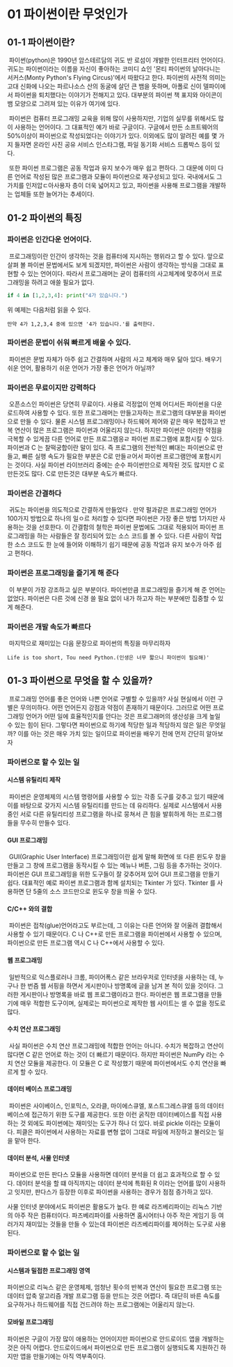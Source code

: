 # 01 파이썬이란 무엇인가

## 01-1 파이썬이란?

​	파이썬(python)은 1990년 암스테르담의 귀도 반 로섬이 개발한 인터프리터 언어이다. 귀도는 파이썬이라는 이름을 자신이 좋아하는 코미디 쇼인 '몬티 파이썬의 날아다니는 서커스(Monty Python's Flying Circus)'에서 따왔다고 한다. 파이썬의 사전적 의미는 고대 신화에 나오는 파르나소스 산의 동굴에 살던 큰 뱀을 뜻하며, 아폴로 신이 델파이에서 파이썬을 퇴치했다는 이야기가 전해지고 있다. 대부분의 파이썬 책 표지와 아이콘이 뱀 모양으로 그려져 있는 이유가 여기에 있다.



​	파이썬은 컴퓨터 프로그래밍 교육을 위해 많이 사용하지만, 기업의 실무를 위해서도 많이 사용하는 언어이다. 그 대표적인 예가 바로 구글이다. 구글에서 만든 소프트웨어의 50%이상이 파이썬으로 작성되었다는 이야기가 있다. 이외에도 많이 알려진 예를 몇 가지 들자면 온라인 사진 공유 서비스 인스타그램, 파일 동기화 서비스 드롭박스 등이 있다. 



​	또한 파이썬 프로그램은 공동 작업과 유지 보수가 매우 쉽고 편하다. 그 대문에 이미 다른 언어로 작성된 많은 프로그램과 모듈이 파이썬으로 재구성되고 있다. 국내에서도 그 가치를 인저압ㄷ아사용자 층이 더욱 넓어지고 있고, 파이썬을 사용해 프로그램을 개발하는 업체들 또한 늘어가는 추세이다.



## 01-2 파이썬의 특징

### 파이썬은 인간다운 언어이다.

​	프로그래밍이란 인간이 생각하는 것을 컴퓨터에 지시하는 행위라고 할 수 있다. 앞으로 살펴 볼 파이썬 문법에서도 보게 되겠지만, 파이썬은 사람이 생각하는 방식을 그대로 표현할 수 있는 언어이다. 따라서 프로그래머는 굳이 컴퓨터의 사고체계에 맞추어서 프로그래밍을 하려고 애쓸 필요가 없다.

```python
if 4 in [1,2,3,4]: print("4가 있습니다.")
```

위 예제는 다음처럼 읽을 수 있다.

```
만약 4가 1,2,3,4 중에 있으면 '4가 있습니다.'를 출력한다.
```



### 파이썬은 문법이 쉬워 빠르게 배울 수 있다.

​	파이썬은 문법 자체가 아주 쉽고 간결하며 사람의 사고 체계와 매우 닮아 있다. 배우기 쉬운 언어, 활용하기 쉬운 언어가 가장 좋은 언어가 아닐까?



### 파이썬은 무료이지만 강력하다

​	오픈소스인 파이썬은 당연히 무료이다. 사용료 걱정없이 언제 어디서든 파이썬을 다운로드하여 사용할 수 있다. 또한 프로그래머는 만들고자하는 프로그램의 대부분을 파이썬으로 만들 수 있다. 물론 시스템 프로그래밍이나 하드웨어 제어와 같은 매우 복잡하고 반복 연산이 많은 프로그램은 파이썬과 어울리지 않는다. 하지만 파이썬은 이러한 약점을 극복할 수 있게끔 다른 언어로 만든 프로그램응ㄹ 파이썬 프로그램에 포함시킬 수 있다. 파이썬과 C 는 찰떡궁합이란 말이 있다. 즉 프로그램의 전반적인 뼈대는 파이썬으로 만들고, 빠른 실행 속도가 필요한 부분은 C로 만들ㄹ어서 파이썬 프로그램안에 포함시키는 것이다. 사실 파이썬 라이브러리 중에는 순수 파이썬만으로 제작된 것도 많지만 C 로 만든것도 많다. C로 만든것은 대부분 속도가 빠르다.



### 파이썬은 간결하다

​	귀도는 파이썬을 의도적으로 간결하게 만들었다 . 만약 펄과같은 프로그래밍 언어가 100가지 방법으로 하나의 일ㅇ르 처리할 수 있다면 파이썬은 가장 좋은 방법 1가지만 사용하는 것을 선호한다. 이 간결함의 철학은 파이썬 문법에도 그대로 적용되어 파이썬 프로그래밍을 하는 사람들은 잘 정리되어 있는 소스 코드를 볼 수 있다. 다른 사람이 작업한 소스 코드도 한 눈에 들어와 이해하기 쉽기 때문에 공동 작업과 유지 보수가 아주 쉽고 편하다.



### 파이썬은 프로그래밍을 즐기게 해 준다

​	이 부분이 가장 강조하고 싶은 부분이다. 파이썬만큼 프로그래밍을 즐기게 해 준 언어는 없었다. 파이썬은 다른 것에 신경 쓸 필요 없이 내가 하고자 하는 부분에만 집중할 수 있게 해준다.



### 파이썬은 개발 속도가 빠르다

​	마지막으로 재미있는 다음 문장으로 파이썬의 특징을 마무리하자

`Life is too short, Tou need Python.(인생은 너무 짧으니 파이썬이 필요해)'`



## 01-3 파이썬으로 무엇을 할 수 있을까?

​	프로그래밍 언어를 좋은 언어와 나쁜 언어로 구별할 수 있을까? 사실 현실에서 이런 구별은 무의미하다. 어떤 언어든지 강점과 약점이 존재하기 때문이다. 그러므로 어떤 프로그래밍 언어가 어떤 일에 효율적인지를 안다는 것은 프로그래머의 생산성을 크게 높일 수 있는 힘이 된다. 그렇다면 파이썬으로 하기에 적당한 일과 적당하지 않은 일은 무엇일까? 이를 아는 것은 매우 가치 있는 일이므로 파이썬을 배우기 전에 먼저 간단히 알아보자



### 파이썬으로 할 수 있는 일

#### 시스템 유틸리티 제작

​	파이썬은 운영체제의 시스템 명령어를 사용할 수 있는 각종 도구를 갖추고 있기 때문에 이를 바탕으로 갖가지 시스템 유틸리티를 만드는 데 유리하다. 실제로 시스템에서 사용중인 서로 다른 유틸리티성 프로그램을 하나로 뭉쳐서 큰 힘을 발휘하게 하는 프로그램들을 무수히 만들수 있다.

#### GUI 프로그래밍

​	GUI(Graphic User Interface) 프로그래밍이란 쉽게 말해 화면에 또 다른 윈도우 창을 만들고 그 창에 프로그램을 동작시킬 수 있는 메뉴나 버튼, 그림 등을 추가하는 것이다. 파이썬은 GUI 프로그래밍을 위한 도구들이 잘 갖추어져 있어 GUI 프로그램을 만들기 쉽다. 대표적인 예로 파이썬 프로그램과 함께 설치되는 Tkinter 가 있다. Tkinter 를 사용하면 단 5줄의 소스 코드만으로 윈도우 창을 띄울 수 있다.

#### C/C++ 와의 결합

​	파이썬은 접착(glue)언어라고도 부르는데, 그 이유는 다른 언어와 잘 어울려 결합해서 사용할 수 있기 때문이다. C 나 C++로 만든 프로그램을 파이썬에서 사용할 수 있으며, 파이썬으로 만든 프로그램 역시 C 나 C++에서 사용할 수 있다.

#### 웹 프로그래밍

​	일반적으로 익스플로러나 크롬, 파이어폭스 같은 브라우저로 인터넷을 사용하는 데, 누구나 한 번즘 웹 서핑을 하면서 게시판이나 방명록에 글을 남겨 본 적이 있을 것이다. 그러한 게시판이나 방명록을 바로 웹 프로그램이라고 한다. 파이썬은 웹 프로그램을 만들기에 매우 적합한 도구이며, 실제로는 파이썬으로 제작한 웹 사이트는 셀 수 없을 정도로 많다.

#### 수치 연산 프로그래밍

​	사실 파이썬은 수치 연산 프로그래밍에 적합한 언어는 아니다. 수치가 복잡하고 연산이 많다면 C 같은 언어로 하는 것이 더 빠르기 때문이다. 하지만 파이썬은 NumPy 라는 수치 연산 모듈을 제공한다. 이 모듈은 C 로 작성했기 때문에 파이썬에서도 수치 연산을 빠르게 할 수 있다.

#### 데이터 베이스 프로그래밍

​	파이썬은 사이베이스, 인포믹스, 오라클, 마이에스큐엘, 포스트그레스큐엘 등의 데이터 베이스에 접근하기 위한 도구를 제공한다. 또한 이런 굵직한 데이터베이스를 직접 사용하는 것 외에도 파이썬에는 재미잇는 도구가 하나 더 있다. 바로 pickle 이라는 모듈이다. 피클은 파이썬에서 사용하는 자료를 변형 없이 그대로 파일에 저장하고 불러오는 일을 맡아 한다.

#### 데이터 분석, 사물 인터넷

​	파이썬으로 만든 판다스 모듈을 사용하면 데이터 분석을 더 쉽고 효과적으로 할 수 있다. 데이터 분석을 할 떄 아직까지는 데이터 분석에 특화된 R 이라는 언어를 많이 사용하고 잇지만, 판다스가 등장한 이후로 파이썬을 사용하는 경우가 점점 증가하고 있다.

사물 인터넷 분야에서도 파이썬은 활용도가 높다. 한 예로 라즈베리파이는 리눅스 기반의 아주 작은 컴퓨터이다. 파즈베리파이를 사용하면 홈시어터나 아주 작은 게임기 등 여러가지 재미있는 것들을 만들 수 있는데 파이썬은 라즈베리파이를 제어하는 도구로 사용된다. 



### 파이썬으로 할 수 없는 일

#### 시스템과 밀접한 프로그래밍 영역

파이썬으로 리눅스 같은 운영체제, 엄청난 횟수의 반복과 연산이 필요한 프로그램 또는 데이터 압축 알고리즘 개발 프로그램 등을 만드는 것은 어렵다. 즉 대단히 바른 속도를 요구하거나 하드웨어를 직접 건드려야 하는 프로그램에는 어울리지 않는다.



#### 모바일 프로그래밍

파이썬은 구글이 가장 많이 애용하는 언어이지만 파이썬으로 안드로이드 앱을 개발하는 것은 아직 어렵다. 안드로이드에서 파이썬으로 만든 프로그램이 실행되도록 지원하긴 하지만 앱을 만들기에는 아직 역부족이다.

